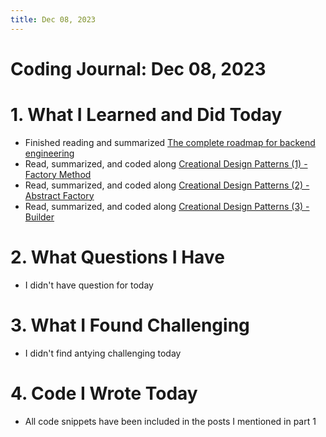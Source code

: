 ```yaml
---
title: Dec 08, 2023
---
```


# Coding Journal: Dec 08, 2023

# 1. What I Learned and Did Today
- Finished reading and summarized [The complete roadmap for backend engineering](https://quinnle.io/docs/tech-blogs/notes/post_18)
- Read, summarized, and coded along [Creational Design Patterns (1) - Factory Method](https://quinnle.io/docs/learning-journal/dive-into-design-patterns/post_04)
- Read, summarized, and coded along [Creational Design Patterns (2) - Abstract Factory](https://quinnle.io/docs/learning-journal/dive-into-design-patterns/post_05)
- Read, summarized, and coded along [Creational Design Patterns (3) - Builder](https://quinnle.io/docs/learning-journal/dive-into-design-patterns/post_06)

# 2. What Questions I Have
- I didn't have question for today

# 3. What I Found Challenging
- I didn't find antying challenging today

# 4. Code I Wrote Today
- All code snippets have been included in the posts I mentioned in part 1